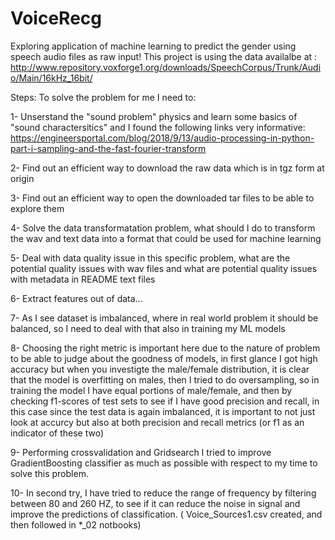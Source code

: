 # VoiceRecg
Exploring application of machine learning to predict the gender using speech audio files as raw input!
This project is using the data availalbe at :    http://www.repository.voxforge1.org/downloads/SpeechCorpus/Trunk/Audio/Main/16kHz_16bit/

Steps:
To solve the problem for me I need to:

  1- Unserstand the "sound problem" physics and learn some basics of "sound charactersitics" and I found the following links very informative: 
    https://engineersportal.com/blog/2018/9/13/audio-processing-in-python-part-i-sampling-and-the-fast-fourier-transform
    
  2- Find out an efficient way to download the raw data which is in tgz form at origin
  
  3- Find out an efficient way to open  the downloaded tar files to be able to explore them
  
  4- Solve the data transformatation problem, what should I do to transform the wav and text data into a format that could be used for machine learning
  
  5- Deal with data quality issue in this specific problem, what are the potential quality issues with wav files and what are potential quality issues with metadata in README text files
  
  6- Extract features out of data...
  
  7- As I see dataset is imbalanced, where in real world problem it should be balanced, so I need to deal with that also in training my ML models
  
  8- Choosing the right metric is important here due to the nature of problem to be able to judge about the goodness of models, in first glance I got high accuracy but when you investigte the male/female distribution, it is clear that the model is overfitting on males, then I tried to do oversampling, so in training the model I have equal portions of male/female, and then by checking f1-scores of test sets to see if I have good precision and recall, in this case since the test data is again imbalanced, it is important to not just look at accurcy but also at both precision and recall metrics (or f1 as an indicator of these two)
  
  9- Performing crossvalidation and Gridsearch I tried to improve GradientBoosting classifier as much as possible with respect to my time to solve this problem.
  
  10- In second try, I have tried to reduce the range of frequency by filtering between 80 and 260 HZ, to see if it can reduce the noise in signal and improve the predictions of classification. ( Voice_Sources1.csv created, and then followed in *_02 notbooks)
